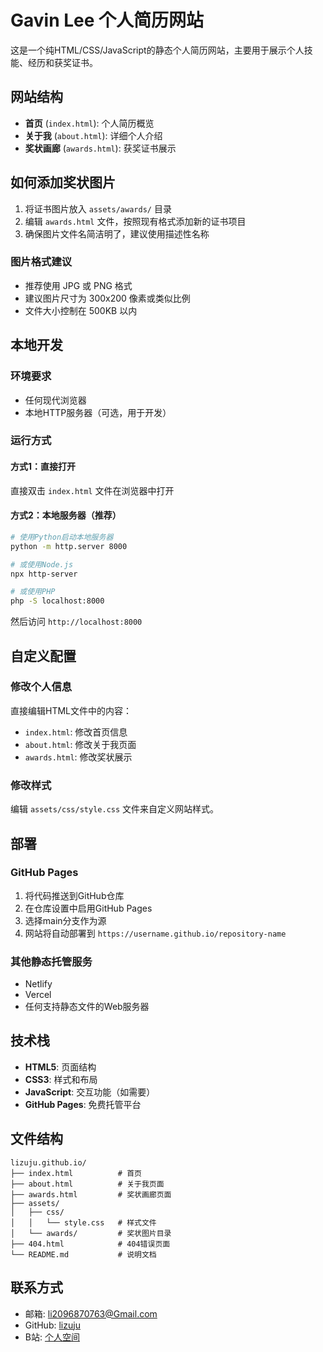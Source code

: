 # Gavin Lee 个人简历网站

这是一个纯HTML/CSS/JavaScript的静态个人简历网站，主要用于展示个人技能、经历和获奖证书。

## 网站结构

- **首页** (`index.html`): 个人简历概览
- **关于我** (`about.html`): 详细个人介绍
- **奖状画廊** (`awards.html`): 获奖证书展示

## 如何添加奖状图片

1. 将证书图片放入 `assets/awards/` 目录
2. 编辑 `awards.html` 文件，按照现有格式添加新的证书项目
3. 确保图片文件名简洁明了，建议使用描述性名称

### 图片格式建议
- 推荐使用 JPG 或 PNG 格式
- 建议图片尺寸为 300x200 像素或类似比例
- 文件大小控制在 500KB 以内

## 本地开发

### 环境要求
- 任何现代浏览器
- 本地HTTP服务器（可选，用于开发）

### 运行方式

#### 方式1：直接打开
直接双击 `index.html` 文件在浏览器中打开

#### 方式2：本地服务器（推荐）
```bash
# 使用Python启动本地服务器
python -m http.server 8000

# 或使用Node.js
npx http-server

# 或使用PHP
php -S localhost:8000
```

然后访问 `http://localhost:8000`

## 自定义配置

### 修改个人信息
直接编辑HTML文件中的内容：
- `index.html`: 修改首页信息
- `about.html`: 修改关于我页面
- `awards.html`: 修改奖状展示

### 修改样式
编辑 `assets/css/style.css` 文件来自定义网站样式。

## 部署

### GitHub Pages
1. 将代码推送到GitHub仓库
2. 在仓库设置中启用GitHub Pages
3. 选择main分支作为源
4. 网站将自动部署到 `https://username.github.io/repository-name`

### 其他静态托管服务
- Netlify
- Vercel
- 任何支持静态文件的Web服务器

## 技术栈

- **HTML5**: 页面结构
- **CSS3**: 样式和布局
- **JavaScript**: 交互功能（如需要）
- **GitHub Pages**: 免费托管平台

## 文件结构

```
lizuju.github.io/
├── index.html          # 首页
├── about.html          # 关于我页面
├── awards.html         # 奖状画廊页面
├── assets/
│   ├── css/
│   │   └── style.css   # 样式文件
│   └── awards/         # 奖状图片目录
├── 404.html            # 404错误页面
└── README.md           # 说明文档
```

## 联系方式

- 邮箱: li2096870763@Gmail.com
- GitHub: [lizuju](https://github.com/lizuju)
- B站: [个人空间](https://space.bilibili.com/1129036891)
